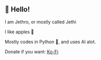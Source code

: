 ## 👋 Hello!
I am Jethro, or mostly called Jethi

I like apples 🍎

Mostly codes in Python 🐍, and uses AI alot.

Donate if you want: [Ko-Fi](https://ko-fi.com/jethiyippee)
